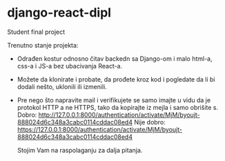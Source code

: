 # django-react-dipl
Student final project

Trenutno stanje projekta: 
- Odrađen kostur odnosno čitav backedn sa Django-om i malo html-a, css-a i JS-a bez ubacivanja React-a.
- Možete da klonirate i probate, da prođete kroz kod i pogledate da li bi dodali nešto, uklonili ili izmenili.
- Pre nego što napravite mail i verifikujete se samo imajte u vidu da je protokol HTTP a ne HTTPS, tako da kopirajte iz mejla i samo obrišite s.
  Dobro: http://127.0.0.1:8000/authentication/activate/MjM/byoujt-888024d6c348a3cabc0114cddac08ed4 
  Nije dobro: https://127.0.0.1:8000/authentication/activate/MjM/byoujt-888024d6c348a3cabc0114cddac08ed4

  Stojim Vam na raspolaganju za dalja pitanja. 
